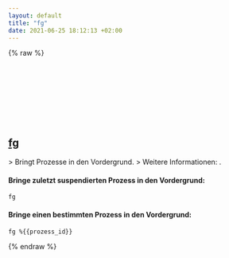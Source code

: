 ```yaml
---
layout: default
title: "fg"
date: 2021-06-25 18:12:13 +02:00
---
```

{% raw %}
<h2 id="fg">
  <a href="/de/common/fg.html">fg</a> <a href="#fg"><svg class="icon">
    <use href="/assets/images/unicode_sprite.svg#link" />
  </svg></a>
</h2>
> Bringt Prozesse in den Vordergrund.
> Weitere Informationen: <https://manned.org/fg>.

#### Bringe zuletzt suspendierten Prozess in den Vordergrund:
```shell
fg
```
#### Bringe einen bestimmten Prozess in den Vordergrund:
```shell
fg %{{prozess_id}}
```
{% endraw %}
